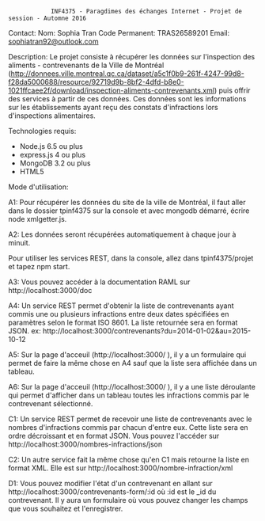 				INF4375 - Paragdimes des échanges Internet - Projet de session - Automne 2016
				
Contact:
Nom: Sophia Tran
Code Permanent: TRAS26589201
Email: sophiatran92@outlook.com

Description:
Le projet consiste à récupérer les données sur l'inspection des aliments - contrevenants de la Ville de Montréal
(http://donnees.ville.montreal.qc.ca/dataset/a5c1f0b9-261f-4247-99d8-f28da5000688/resource/92719d9b-8bf2-4dfd-b8e0-1021ffcaee2f/download/inspection-aliments-contrevenants.xml)
puis offrir des services à partir de ces données. Ces données sont les informations sur les établissements ayant reçu des constats d'infractions
lors d'inspections alimentaires.

Technologies requis:
- Node.js 6.5 ou plus
- express.js 4 ou plus
- MongoDB 3.2 ou plus
- HTML5

Mode d'utilisation:

A1:
Pour récupérer les données du site de la ville de Montréal, il faut aller dans le dossier tpinf4375 sur la console et avec mongodb démarré, 
écrire node xmlgetter.js.

A2:
Les données seront récupérées automatiquement à chaque jour à minuit.

Pour utiliser les services REST, dans la console, allez dans tpinf4375/projet et tapez npm start.

A3:
Vous pouvez accéder à la documentation RAML sur http://localhost:3000/doc

A4:
Un service REST permet d'obtenir la liste de contrevenants ayant commis une ou plusieurs infractions entre deux dates spécifiées en
paramètres selon le format ISO 8601. La liste retournée sera en format JSON. 
ex: http://localhost:3000/contrevenants?du=2014-01-02&au=2015-10-12

A5:
Sur la page d'acceuil (http://localhost:3000/ ), il y a un formulaire qui permet de faire la même chose en A4 sauf que la liste sera affichée
dans un tableau.

A6:
Sur la page d'acceuil (http://localhost:3000/ ), il y a une liste déroulante qui permet d'afficher dans un tableau toutes les infractions
commis par le contrevenant sélectionné.

C1:
Un service REST permet de recevoir une liste de contrevenants avec le nombres d'infractions commis par chacun d'entre eux. Cette liste sera en
ordre décroissant et en format JSON. Vous pouvez l'accéder sur  http://localhost:3000/nombres-infractions/json

C2:
Un autre service fait la même chose qu'en C1 mais retourne la liste en format XML. Elle est sur  http://localhost:3000/nombre-infraction/xml

D1:
Vous pouvez modifier l'état d'un contrevenant en allant sur http://localhost:3000/contrevenants-form/:id où :id est le _id du contrevenant.
Il y aura un formulaire où vous pouvez changer les champs que vous souhaitez et l'enregistrer.